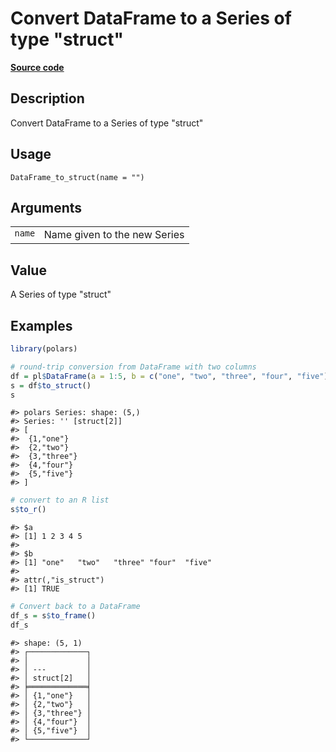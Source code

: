 

# Convert DataFrame to a Series of type "struct"

[**Source code**](https://github.com/pola-rs/r-polars/tree/main/R/dataframe__frame.R#L1104)

## Description

Convert DataFrame to a Series of type "struct"

## Usage

<pre><code class='language-R'>DataFrame_to_struct(name = "")
</code></pre>

## Arguments

<table>
<tr>
<td style="white-space: nowrap; font-family: monospace; vertical-align: top">
<code id="DataFrame_to_struct_:_name">name</code>
</td>
<td>
Name given to the new Series
</td>
</tr>
</table>

## Value

A Series of type "struct"

## Examples

``` r
library(polars)

# round-trip conversion from DataFrame with two columns
df = pl$DataFrame(a = 1:5, b = c("one", "two", "three", "four", "five"))
s = df$to_struct()
s
```

    #> polars Series: shape: (5,)
    #> Series: '' [struct[2]]
    #> [
    #>  {1,"one"}
    #>  {2,"two"}
    #>  {3,"three"}
    #>  {4,"four"}
    #>  {5,"five"}
    #> ]

``` r
# convert to an R list
s$to_r()
```

    #> $a
    #> [1] 1 2 3 4 5
    #> 
    #> $b
    #> [1] "one"   "two"   "three" "four"  "five" 
    #> 
    #> attr(,"is_struct")
    #> [1] TRUE

``` r
# Convert back to a DataFrame
df_s = s$to_frame()
df_s
```

    #> shape: (5, 1)
    #> ┌─────────────┐
    #> │             │
    #> │ ---         │
    #> │ struct[2]   │
    #> ╞═════════════╡
    #> │ {1,"one"}   │
    #> │ {2,"two"}   │
    #> │ {3,"three"} │
    #> │ {4,"four"}  │
    #> │ {5,"five"}  │
    #> └─────────────┘
